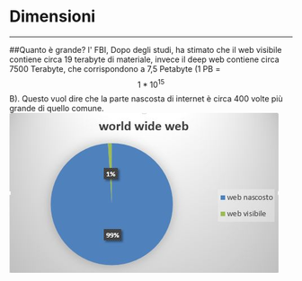 # Dimensioni

---
##Quanto è grande?
l' FBI, Dopo degli studi, ha stimato che il web visibile contiene circa 19 terabyte di materiale, invece il deep web contiene circa 7500 Terabyte, che corrispondono a 7,5 Petabyte (1 PB = $$1*10^{15}$$ B). Questo vuol dire che la parte nascosta di internet è circa 400 volte più grande di quello comune.
![](stat.JPG)